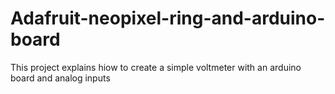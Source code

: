 # Adafruit-neopixel-ring-and-arduino-board
This project explains hiow to create a simple voltmeter with an arduino board and analog inputs
